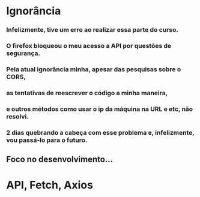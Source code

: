 # Ignorância

### Infelizmente, tive um erro ao realizar essa parte do curso.
### O firefox bloqueou o meu acesso a API por questões de segurança.
### Pela atual ignorância minha, apesar das pesquisas sobre o CORS,
### as tentativas de reescrever o código a minha maneira,
### e outros métodos como usar o ip da máquina na URL e etc, não resolvi.

### 2 dias quebrando a cabeça com esse problema e, infelizmente, vou passá-lo para o futuro.

## Foco no desenvolvimento...

# API, Fetch, Axios